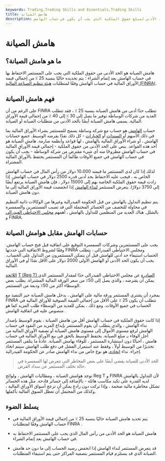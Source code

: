 ```yaml
---
keywords: Trading,Trading Skills and Essentials,Trading Skills
title: هامش الصيانة
description: هامش الصيانة ، والذي يبلغ حاليًا 25٪ من إجمالي قيمة الأوراق المالية ، هو الحد الأدنى لمبلغ حقوق الملكية الذي يجب أن يكون في حساب الهامش.
---
```


# هامش الصيانة
## ما هو هامش الصيانة؟

هامش الصيانة هو الحد الأدنى من حقوق الملكية التي يجب على المستثمر الاحتفاظ بها في حساب الهامش بعد إتمام الشراء ؛ يتم تحديده حاليًا بنسبة 25 ٪ من إجمالي قيمة الأوراق المالية في حساب الهامش وفقًا لمتطلبات [هيئة تنظيم الصناعة المالية (FINRA)](/finra).

## فهم هامش الصيانة

على الرغم من أن FINRA تتطلب حدًا أدنى من هامش الصيانة بنسبة 25 ٪ ، فقد تتطلب العديد من شركات الوساطة توفير ما يصل إلى 30 ٪ إلى 40 ٪ من إجمالي قيمة الأوراق المالية. يسمى هامش الصيانة أيضًا بالحد الأدنى من متطلبات الصيانة أو الصيانة.

حساب [الهامش](/marginaccount) هو حساب مع شركة وساطة يسمح للمستثمر بشراء الأوراق المالية بما في ذلك الأسهم أو [السندات](/bond) أو [الخيارات](/option) - كل ذلك نقدًا يقرضه الوسيط. جميع حسابات الهامش ، أو شراء الأوراق المالية بالهامش ، لها قواعد وأنظمة صارمة. هامش الصيانة هو أحد هذه القواعد. ينص على الحد الأدنى من حقوق الملكية - إجمالي قيمة الأوراق المالية في حساب الهامش مطروحًا منه أي شيء مقترض من شركة الوساطة - يجب أن يكون في حساب الهامش في جميع الأوقات طالما أن المستثمر يحتفظ بالأوراق المالية المشتراة.

لذلك إذا كان لدى المستثمر ما قيمته 10،000 دولار من رأس المال في حساب الهامش الخاص به ، فيجب عليه الاحتفاظ بحد أدنى قدره 2500 دولار في حساب الهامش. إذا زادت قيمة حقوق الملكية الخاصة بهم إلى 15000 دولار ، فإن هامش الصيانة يرتفع أيضًا إلى 3750 دولارًا. يتعرض المستثمر [لنداء الهامش](/margincall) إذا انخفضت قيمة الأوراق المالية إلى ما دون هامش الصيانة.

يتم تنظيم التداول بالهامش من قبل الحكومة الفيدرالية وغيرها من الوكالات ذاتية التنظيم في محاولة للتخفيف من الخسائر المحتملة التي قد تصيب المستثمرين والسمسرة بالشلل. هناك العديد من المنظمين للتداول بالهامش ، أهمهم [مجلس الاحتياطي الفيدرالي](/frb) و FINRA.

## حسابات الهامش مقابل هوامش الصيانة

يجب على المستثمرين وشركات السمسرة التوقيع على اتفاقية قبل فتح حساب الهامش. وفقًا لشروط الاتفاقية التي حددتها FINRA ومجلس الاحتياطي الفيدرالي ، يتطلب الحساب استيفاء حد أدنى للهامش قبل أن يتمكن المستثمرون من التداول على الحساب. يجب أن يكون الحد الأدنى أو الهامش الأولي 2000 دولار على الأقل نقدًا أو في الأوراق المالية.

[اللائحة](/regulationt) [T (Reg T) الصادرة](/regulationt) عن مجلس الاحتياطي الفيدرالي حدًا لمقدار المستثمر الذي يمكن أن يقترضه ، والذي يصل إلى 50٪ من سعر الورقة المالية المشتراة. يطلب بعض الوسطاء أكثر من 50٪ وديعة من المستثمر.

بمجرد أن يشتري المستثمر ورقة مالية على الهامش ، يدخل هامش الصيانة حيز التنفيذ مع FINRA تتطلب أن يكون 25 ٪ على الأقل من إجمالي القيمة السوقية للأوراق المالية في الحساب في جميع الأوقات. ومع ذلك ، يمكن للعديد من الوسطاء طلب المزيد كما هو منصوص عليه في اتفاقية الهامش.

إذا كانت حقوق الملكية في حساب الهامش أقل من هامش الصيانة ، يقوم الوسيط بإصدار نداء الهامش ، والذي يتطلب أن يقوم المستثمر بإيداع المزيد من النقود في حساب الهامش لرفع مستوى الأموال إلى مستوى هامش الصيانة أو تصفية الأوراق المالية من أجل الوفاء بـ مبلغ الصيانة. يحتفظ الوسيط بالحق في بيع الأوراق المالية في حساب هامش ، أحيانًا دون استشارة المستثمر ، للوفاء بهامش الصيانة. عادةً ما يتلقى المستثمر تحذيرًا من الوسيط أولاً ، وفقط عند استمرار الفشل في دفع طلب الهامش سيتم اتخاذ إجراء. نداء [اتحادي](/federal-call) هو نوع خاص من نداء الهامش صادر عن الحكومة الفيدرالية.

> الحد الأدنى للصيانة يقضي أيضًا على بعض المخاطر التي تتعرض لها السمسرة في حالة تخلف المستثمر عن سداد القرض.

>

توجد هوامش الصيانة ، ومطالبات الهامش ، ولوائح Reg T و FINRA لأن التداول بالهامش لديه القدرة على تكبد مكاسب هائلة - بالإضافة إلى خسائر فادحة. مثل هذه الخسائر تشكل مخاطرة مالية ضخمة ، وإذا تركت دون رادع يمكن أن تزعج أسواق الأوراق المالية ، وكذلك من المحتمل أن تعطل السوق المالية بأكملها.

## يسلط الضوء

- يتم تحديد هامش الصيانة حاليًا بنسبة 25 ٪ من إجمالي قيمة الأوراق المالية في حساب الهامش وفقًا لمتطلبات FINRA .

- هامش الصيانة هو الحد الأدنى من رأس المال الذي يجب على المستثمر الاحتفاظ به في حساب الهامش بعد إتمام الشراء.

- قد يتعرض المستثمر لنداء الهامش إذا انخفض رصيد الحساب إلى ما دون حد هامش الصيانة الذي قد يستلزم قيام المستثمر بتصفية المراكز حتى يتم استيفاء المتطلبات.

